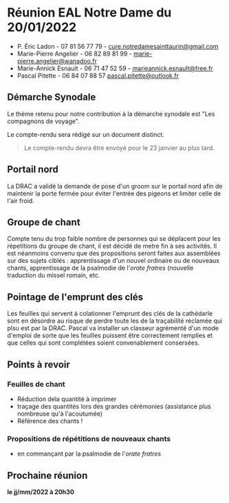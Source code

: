 # Réunion EAL Notre Dame du 20/01/2022

* P. Éric Ladon - 07 81 56 77 79 - cure.notredamesainttaurin@gmail.com
* Marie-Pierre Angelier - 06 82 89 81 99 - marie-pierre.angelier@wanadoo.fr
* Marie-Annick Esnault - 06 71 47 52 59 - marieannick.esnault@free.fr
* Pascal Pitette - 06 84 07 88 57 pascal.pitette@outlook.fr 

## Démarche Synodale

Le thème retenu pour notre contribution à la démarche synodale est "Les compagnons de voyage".

Le compte-rendu sera rédigé sur un document distinct.

> Le compte-rendu devra être envoyé pour le 23 janvier au plus tard.

## Portail nord

La DRAC a validé la demande de pose d'un groom sur le portail nord afin de maintenir la porte fermée pour éviter l'entrée des pigeons et limiter celle de l'air froid.

## Groupe de chant

Compte tenu du trop faible nombre de personnes qui se déplacent pour les répetitions du groupe de chant, il est décidé de metre fin à ses activités. Il est néanmoins convenu que des propositions seront faites aux assemblées sur des sujets ciblés : apprentissage d'un nouvel ordinaire ou de nouveaux chants, apprentissage de la psalmodie de l'*orate fratres* (nouvelle traduction du missel romain, etc.

## Pointage de l'emprunt des clés

Les feuilles qui servent à colationner l'emprunt des clés de la cathédarle sont en désordre au risque de perdre toute les de la traçabilité réclamée qui plsu est par la DRAC. Pascal va installer un classeur agrémenté d'un mode d'emploi de sorte que les feuilles puissent être correctement remplies et que celles qui sont complétées soient convenablement consersées.

## Points à revoir

### Feuilles de chant

* Réduction dela quantité à imprimer
* traçage des quantités lors des grandes cérémonies (assistance plus nombreuse qu'à l'acoutumée)
* Référence des chants !

### Propositions de répétitions de nouveaux chants

* en commançant par la psalmodie de l'*orate fratres*

## Prochaine réunion

__le jj/mm/2022 à 20h30__
